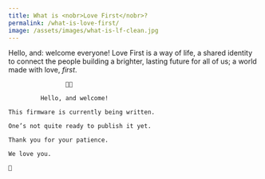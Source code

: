 ```yaml
---
title: What is <nobr>Love First</nobr>?
permalink: /what-is-love-first/
image: /assets/images/what-is-lf-clean.jpg
---
```


<!-- what is it? -->
Hello, and: welcome everyone! <nobr>Love First</nobr> is a way of life, a shared identity to connect the people building a brighter, lasting future for all of us; a world made with love, _first_.
<!-- Hint for those looking under the hood: what might the meaning of a colon be? -->

```
                👋🏼
                
         Hello, and welcome!

This firmware is currently being written.

One’s not quite ready to publish it yet.

Thank you for your patience.

We love you.

💖

```

